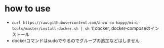 # how to use
- ``curl https://raw.githubusercontent.com/anzu-so-happy/mini-tools/master/install-docker.sh | sh`` でdocker, docker-composeのインストール
- dockerコマンドはsudoでやるのでグループの追加などはしません


